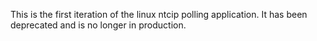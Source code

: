 This is the first iteration of the linux ntcip polling application. It has been deprecated and is no longer in production. 
